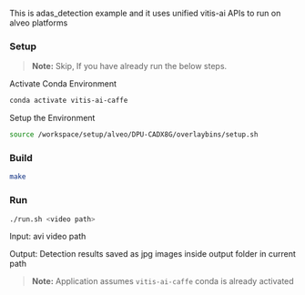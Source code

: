 This is adas_detection example and it uses unified vitis-ai APIs to run on alveo platforms

### Setup

> **Note:** Skip, If you have already run the below steps.

Activate Conda Environment
  ```sh
  conda activate vitis-ai-caffe 
  ```

Setup the Environment

  ```sh
  source /workspace/setup/alveo/DPU-CADX8G/overlaybins/setup.sh
  ```

### Build

  ```sh
  make
  ```

### Run
 
  ```sh
  ./run.sh <video path>
  ```

Input: avi video path

Output: Detection results saved as jpg images inside output folder in current path

> **Note:** Application assumes `vitis-ai-caffe` conda is already activated  

